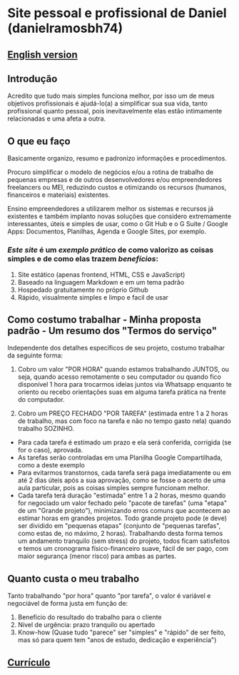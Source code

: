 # Site pessoal e profissional de Daniel (danielramosbh74)

## [English version](https://danielramosbh74.github.io/index_en)

## Introdução

Acredito que tudo mais simples funciona melhor, por isso um de meus objetivos profissionais é ajudá-lo(a) a simplificar sua sua vida, tanto profissional quanto pessoal, pois inevitavelmente elas estão intimamente relacionadas e uma afeta a outra.

## O que eu faço

Basicamente organizo, resumo e padronizo informações e procedimentos.

Procuro simplificar o modelo de negócios e/ou a rotina de trabalho de pequenas empresas e de outros desenvolvedores e/ou empreendedores freelancers ou MEI, reduzindo custos e otimizando os recursos (humanos, financeiros e materiais) existentes.

Ensino empreendedores a utilizarem melhor os sistemas e recursos já existentes e também implanto novas soluções que considero extremamente interessantes, úteis e simples de usar, como o Git Hub e o G Suite / Google Apps: Documentos, Planilhas, Agenda e Google Sites, por exemplo.

### _Este site_ é um _exemplo prático_ de como valorizo as coisas simples e de como elas trazem _benefícios_: 
1. Site estático (apenas frontend, HTML, CSS e JavaScript)
2. Baseado na linguagem Markdown e em um tema padrão
3. Hospedado gratuitamente no próprio Github
4. Rápido, visualmente simples e limpo e facil de usar

## Como costumo trabalhar - Minha proposta padrão - Um resumo dos "Termos do serviço"

Independente dos detalhes específicos de seu projeto, costumo trabalhar da seguinte forma:

1. Cobro um valor "POR HORA" quando estamos trabalhando JUNTOS, ou seja, quando acesso remotamente o seu computador ou quando fico disponível 1 hora para trocarmos ideias juntos via Whatsapp enquanto te oriento ou recebo orientações suas em alguma tarefa prática na frente do computador.

2. Cobro um PREÇO FECHADO "POR TAREFA" (estimada entre 1 a 2 horas de trabalho, mas com foco na tarefa e não no tempo gasto nela) quando trabalho SOZINHO.
- Para cada tarefa é estimado um prazo e ela será conferida, corrigida (se for o caso), aprovada.
- As tarefas serão controladas em uma Planilha Google Compartilhada, como a deste exemplo
- Para evitarmos transtornos, cada tarefa será paga imediatamente ou em até 2 dias úteis após a sua aprovação, como se fosse o acerto de uma aula particular, pois as coisas simples sempre funcionam melhor.
- Cada tarefa terá duração "estimada" entre 1 a 2 horas, mesmo quando for negociado um valor fechado pelo "pacote de tarefas" (uma "etapa" de um "Grande projeto"), minimizando erros comuns que acontecem ao estimar horas em grandes projetos.
Todo grande projeto pode (e deve) ser dividido em "pequenas etapas" (conjunto de "pequenas tarefas", como estas de, no máximo, 2 horas). Trabalhando desta forma temos um andamento tranquilo (sem stress) do projeto, todos ficam satisfeitos e temos um cronograma físico-financeiro suave, fácil de ser pago, com maior segurança (menor risco) para ambas as partes.

## Quanto custa o meu trabalho

Tanto trabalhando "por hora" quanto "por tarefa", o valor é variável e negociável de forma justa em função de:

1. Benefício do resultado do trabalho para o cliente
2. Nível de urgência: prazo tranquilo ou apertado
3. Know-how (Quase tudo "parece" ser "simples" e "rápido" de ser feito, mas só para quem tem "anos de estudo, dedicação e experiência")

## [Currículo](https://docs.google.com/document/d/e/2PACX-1vT4ZszyCHsQ7uXm00EuLSWy834s5TeKNlMAkgSNJEWKDftY6m3I1jlFf44HvDcSYa2wFVWyHzmGudgN/pub)
